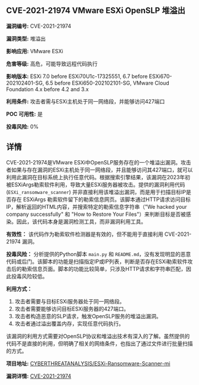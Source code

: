 ## CVE-2021-21974 VMware ESXi OpenSLP 堆溢出

**漏洞编号:** CVE-2021-21974

**漏洞类型:** 堆溢出

**影响应用:** VMware ESXi

**危害等级:** 高危，可能导致远程代码执行

**影响版本:** ESXi 7.0 before ESXi70U1c-17325551, 6.7 before ESXi670-202102401-SG, 6.5 before ESXi650-202102101-SG, VMware Cloud Foundation 4.x before 4.2 and 3.x

**利用条件:** 攻击者需与ESXi主机处于同一网络段，并能够访问427端口

**POC 可用性:** 是

**投毒风险:** 0%

## 详情

CVE-2021-21974是VMware ESXi中OpenSLP服务存在的一个堆溢出漏洞。攻击者如果与存在漏洞的ESXi主机处于同一网络段，并且能够访问其427端口，就可以利用此漏洞在目标系统上执行任意代码。根据搜索引擎结果，该漏洞在2023年初被ESXiArgs勒索软件利用，导致大量ESXi服务器被攻击。提供的漏洞利用代码 (`ESXi_ransomware_scanner`) 并非直接利用该堆溢出漏洞，而是用于扫描目标IP是否存在 ESXiArgs 勒索软件留下的勒索信息网页。该脚本通过HTTP请求访问目标IP，解析返回的HTML内容，并搜索特定的勒索信息字符串（"We hacked your company successfully" 和 "How to Restore Your Files"）来判断目标是否被感染。因此，该代码本身是漏洞检测工具，而非漏洞利用工具。

**有效性：**
该代码作为勒索软件检测器是有效的，但不能用于直接利用 CVE-2021-21974 漏洞。

**投毒风险：**
分析提供的Python脚本 `main.py` 和 `README.md`，没有发现明显的恶意代码或后门。该脚本的功能是扫描指定IP或IP列表，判断是否存在ESXi勒索软件攻击后的勒索信息页面。脚本的功能比较简单，只涉及HTTP请求和字符串匹配，因此投毒风险较低。

**利用方式：**
1.  攻击者需要与目标ESXi服务器处于同一网络段。
2.  攻击者需要能够访问目标ESXi服务器的427端口。
3.  攻击者构造恶意的SLP请求，触发OpenSLP服务的堆溢出漏洞。
4.  攻击者通过溢出覆盖内存，实现任意代码执行。

该漏洞的利用方式需要对OpenSLP协议和堆溢出技术有深入的了解。虽然提供的代码不是直接的利用，但明确了相关的网络条件，也指出了通过文件进行批量扫描的方式。

**项目地址:** [CYBERTHREATANALYSIS/ESXi-Ransomware-Scanner-mi](https://github.com/CYBERTHREATANALYSIS/ESXi-Ransomware-Scanner-mi)

**漏洞详情:** [CVE-2021-21974](https://nvd.nist.gov/vuln/detail/CVE-2021-21974)